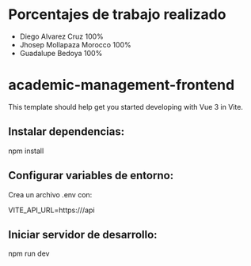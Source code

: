 # Porcentajes de trabajo realizado
- Diego Alvarez Cruz 100%
- Jhosep Mollapaza Morocco 100%
- Guadalupe Bedoya 100%
# academic-management-frontend

This template should help get you started developing with Vue 3 in Vite.

## Instalar dependencias:

npm install

## Configurar variables de entorno:

Crea un archivo .env con:

VITE_API_URL=https://<tu-backend>/api

## Iniciar servidor de desarrollo:

npm run dev
